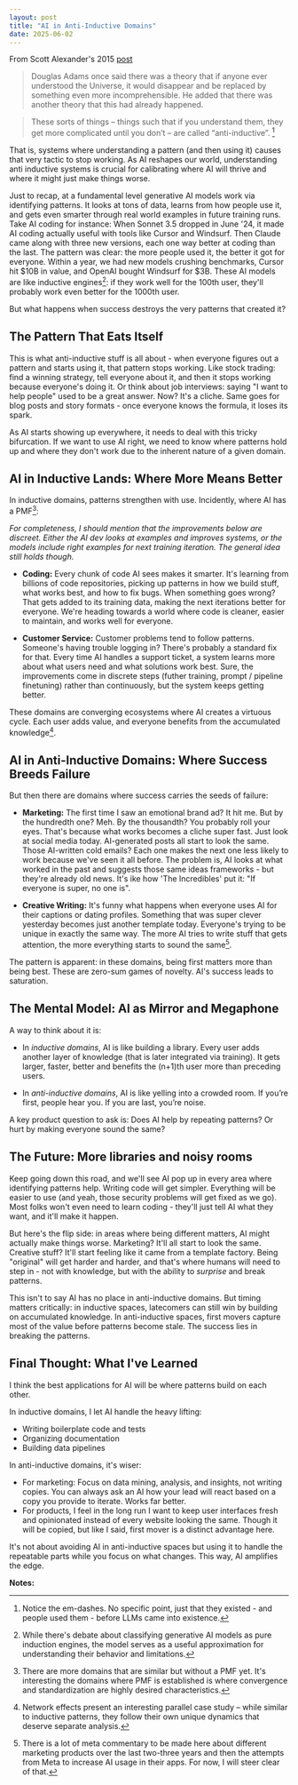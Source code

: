 ```yaml
---
layout: post
title: "AI in Anti-Inductive Domains"
date: 2025-06-02
---
```

From Scott Alexander's 2015 [post](https://slatestarcodex.com/2015/01/11/the-phatic-and-the-anti-inductive/)

> Douglas Adams once said there was a theory that if anyone ever understood the Universe, it would disappear and be replaced by something even more incomprehensible. He added that there was another theory that this had already happened.

> These sorts of things – things such that if you understand them, they get more complicated until you don’t – are called “anti-inductive”. [^1]

That is, systems where understanding a pattern (and then using it) causes that very tactic to stop working. As AI reshapes our world, understanding anti inductive systems is crucial for calibrating where AI will thrive and where it might just make things worse.

Just to recap, at a fundamental level generative AI models work via identifying patterns. It looks at tons of data, learns from how people use it, and gets even smarter through real world examples in future training runs. Take AI coding for instance: When Sonnet 3.5 dropped in June '24, it made AI coding actually useful with tools like Cursor and Windsurf. Then Claude came along with three new versions, each one way better at coding than the last. The pattern was clear: the more people used it, the better it got for everyone. Within a year, we had new models crushing benchmarks, Cursor hit $10B in value, and OpenAI bought Windsurf for $3B. These AI models are like inductive engines[^2]: if they work well for the 100th user, they'll probably work even better for the 1000th user.

But what happens when success destroys the very patterns that created it?

## The Pattern That Eats Itself

This is what anti-inductive stuff is all about - when everyone figures out a pattern and starts using it, that pattern stops working. Like stock trading: find a winning strategy, tell everyone about it, and then it stops working because everyone's doing it. Or think about job interviews: saying "I want to help people" used to be a great answer. Now? It's a cliche. Same goes for blog posts and story formats - once everyone knows the formula, it loses its spark.

As AI starts showing up everywhere, it needs to deal with this tricky bifurcation. If we want to use AI right, we need to know where patterns hold up and where they don't work due to the inherent nature of a given domain.

## AI in Inductive Lands: Where More Means Better

In inductive domains, patterns strengthen with use. Incidently, where AI has a PMF[^3]:

*For completeness, I should mention that the improvements below are discreet. Either the AI dev looks at examples and improves systems, or the models include right examples for next training iteration. The general idea still holds though.*

* **Coding:** Every chunk of code AI sees makes it smarter. It's learning from billions of code repositories, picking up patterns in how we build stuff, what works best, and how to fix bugs. When something goes wrong? That gets added to its training data, making the next iterations better for everyone. We're heading towards a world where code is cleaner, easier to maintain, and works well for everyone.

* **Customer Service:** Customer problems tend to follow patterns. Someone's having trouble logging in? There's probably a standard fix for that. Every time AI handles a support ticket, a system learns more about what users need and what solutions work best. Sure, the improvements come in discrete steps (futher training, prompt / pipeline finetuning) rather than continuously, but the system keeps getting better.

These domains are converging ecosystems where AI creates a virtuous cycle. Each user adds value, and everyone benefits from the accumulated knowledge[^4]. 

## AI in Anti-Inductive Domains: Where Success Breeds Failure

But then there are domains where success carries the seeds of failure:

* **Marketing:** The first time I saw an emotional brand ad? It hit me. But by the hundredth one? Meh. By the thousandth? You probably roll your eyes. That's because what works becomes a cliche super fast. Just look at social media today. AI-generated posts all start to look the same. Those AI-written cold emails? Each one makes the next one less likely to work because we've seen it all before. The problem is, AI looks at what worked in the past and suggests those same ideas frameworks - but they're already old news. It's ike how 'The Incredibles' put it: "If everyone is super, no one is".

* **Creative Writing:** It's funny what happens when everyone uses AI for their captions or dating profiles. Something that was super clever yesterday becomes just another template today. Everyone's trying to be unique in exactly the same way. The more AI tries to write stuff that gets attention, the more everything starts to sound the same[^5].

The pattern is apparent: in these domains, being first matters more than being best. These are zero-sum games of novelty. AI's success leads to saturation.

## The Mental Model: AI as Mirror and Megaphone

A way to think about it is:

* In *inductive domains*, AI is like building a library. Every user adds another layer of knowledge (that is later integrated via training). It gets larger, faster, better and benefits the (n+1)th user more than preceding users. 

* In *anti-inductive domains*, AI is like yelling into a crowded room. If you’re first, people hear you. If you are last, you’re noise.

A key product question to ask is: Does AI help by repeating patterns? Or hurt by making everyone sound the same?

## The Future: More libraries and noisy rooms

Keep going down this road, and we'll see AI pop up in every area where identifying patterns help. Writing code will get simpler. Everything will be easier to use (and yeah, those security problems will get fixed as we go). Most folks won't even need to learn coding - they'll just tell AI what they want, and it'll make it happen.

But here's the flip side: in areas where being different matters, AI might actually make things worse. Marketing? It'll all start to look the same. Creative stuff? It'll start feeling like it came from a template factory. Being "original" will get harder and harder, and that's where humans will need to step in - not with knowledge, but with the ability to *surprise* and break patterns.

This isn't to say AI has no place in anti-inductive domains. But timing matters critically: in inductive spaces, latecomers can still win by building on accumulated knowledge. In anti-inductive spaces, first movers capture most of the value before patterns become stale. The success lies in breaking the patterns. 

## Final Thought: What I've Learned

I think the best applications for AI will be where patterns build on each other. 

In inductive domains, I let AI handle the heavy lifting:
- Writing boilerplate code and tests
- Organizing documentation
- Building data pipelines

In anti-inductive domains, it's wiser:
- For marketing: Focus on data mining, analysis, and insights, not writing copies. You can always ask an AI how your lead will react based on a copy you provide to iterate. Works far better. 
- For products, I feel in the long run I want to keep user interfaces fresh and opinionated instead of every website looking the same. Though it will be copied, but like I said, first mover is a distinct advantage here. 

It's not about avoiding AI in anti-inductive spaces but using it to handle the repeatable parts while you focus on what changes. This way, AI amplifies the edge. 


**Notes:**

[^1]: Notice the em-dashes. No specific point, just that they existed - and people used them - before LLMs came into existence. 

[^2]: While there's debate about classifying generative AI models as pure induction engines, the model serves as a useful approximation for understanding their behavior and limitations.

[^3]: There are more domains that are similar but without a PMF yet. It's interesting the domains where PMF is established is where convergence and standardization are highly desired characteristics. 

[^4]: Network effects present an interesting parallel case study – while similar to inductive patterns, they follow their own unique dynamics that deserve separate analysis.

[^5]: There is a lot of meta commentary to be made here about different marketing products over the last two-three years and then the attempts from Meta to increase AI usage in their apps. For now, I will steer clear of that. 